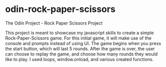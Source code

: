 # odin-rock-paper-scissors
The Odin Project - Rock Paper Scissors Project

This project is meant to showcase my javascript skills to create
a simple Rock-Paper-Scissors game. For this initial game, it will make use of the console and prompts instead of using UI. The game begins when you press the start button, which will last 5 rounds. After the game is over, the user can choose to replay the game, and choose how many rounds they would like to play. I used loops, window.onload, and various created functions.